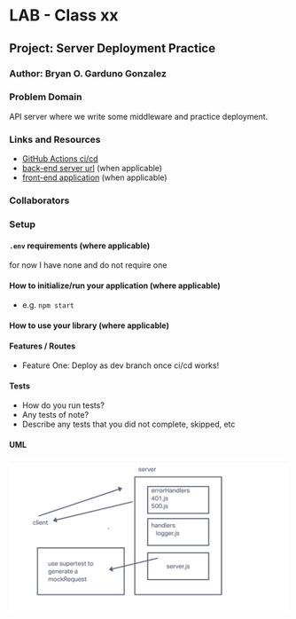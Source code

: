 # LAB - Class xx

## Project: Server Deployment Practice

### Author: Bryan O. Garduno Gonzalez

### Problem Domain  

API server where we write some middleware and practice deployment. 

### Links and Resources

- [GitHub Actions ci/cd](https://github.com/brosmar18/server-deployment-practice/actions) 
- [back-end server url](http://xyz.com) (when applicable)
- [front-end application](http://xyz.com) (when applicable)

### Collaborators

### Setup

#### `.env` requirements (where applicable)

for now I have none and do not require one


#### How to initialize/run your application (where applicable)

- e.g. `npm start`

#### How to use your library (where applicable)

#### Features / Routes

- Feature One: Deploy as dev branch once ci/cd works!


#### Tests

<!-- Fill this in as you see fit -->

- How do you run tests?
- Any tests of note?
- Describe any tests that you did not complete, skipped, etc

#### UML

![Lab-1 UML](assets/lab-01-uml.png)